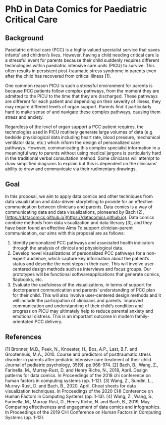 # PhD in Data Comics for Paediatric Critical Care

## Background

Paediatric critical care (PCC) is a highly valued specialist service that saves infants’ and
children’s lives. However, having a child needing critical care is a stressful event for parents
because their child suddenly requires different technologies within paediatric intensive care
units (PICU) to survive. This often results in persistent post-traumatic stress syndrome in
parents even after the child has recovered from critical illness [1].

One common reason PICU is such a stressful environment for parents is because PCC
patients follow complex pathways, from the moment they are admitted to the PICU to the time
that they are discharged. These pathways are different for each patient and depending on their
severity of illness, they may require different levels of organ support. Parents find it
particularly hard to make sense of and navigate these complex pathways, causing them stress
and anxiety.

Regardless of the level of organ support a PCC patient requires, the technologies
used in PICU routinely generate large volumes of data (e.g. bedside physiological data
including heart rate, blood pressure, mechanical ventilator data, etc.) which inform the design
of personalized care pathways. However, communicating this complex specialist information in
a meaningful way to parents without using medical jargons is particularly hard in the
traditional verbal consultation method. Some clinicians will attempt to draw simplified
diagrams to explain but this is dependent on the clinicians’ ability to draw and communicate
via their rudimentary drawings.

## Goal

In this proposal, we aim to apply data comics and other techniques from data
visualization and data-driven storytelling to provide for an effective communication
between clinicians and parents. Data comics is a way of communicating data and data
visualizations, pioneered by Bach (2), [https://datacomics.github.io](https://datacomics.github.io). Data comics combine
methods from data visualization and data literacy [3], and they have been found an effective Aims
To support clinician-parent communication, our aims with this proposal are as follows:

1. Identify personalized PCC pathways and associated health indicators through the
analysis of clinical and physiological data.
2. Develop novel visualizations of personalized PCC pathways for a non-expert
audience, which capture key information about the patient’s status and describe
the next steps in their care. This will involve user-centered design methods such
as interviews and focus groups. Our prototypes will be functional softwareapplications that generate comics, flapbooks, etc.
3. Evaluate the usefulness of the visualizations, in terms of support for doctorparent communication and parents’ understanding of PCC plan for their child.
This will also involve user-centered design methods and it will include the
participation of clinicians and parents.
Improved communication and understanding of their child’s condition and progress on
PICU may ultimately help to reduce parental anxiety and emotional distress. This is an
important outcome in modern family-orientated PCC delivery.


## References

[1] Bronner, M.B., Peek, N., Knoester, H., Bos, A.P., Last, B.F. and Grootenhuis, M.A., 2010.
Course and predictors of posttraumatic stress disorder in parents after pediatric intensive care
treatment of their child. Journal of pediatric psychology, 35(9), pp.966-974.
[2] Bach, B., Wang, Z., Farinella, M., Murray-Rust, D. and Henry Riche, N., 2018, April. Design
patterns for data comics. In Proceedings of the 2018 chi conference on human factors in
computing systems (pp. 1-12).
[3] Wang, Z., Sundin, L., Murray-Rust, D. and Bach, B., 2020, April. Cheat sheets for data
visualization techniques. In Proceedings of the 2020 CHI Conference on Human Factors in
Computing Systems (pp. 1-13).
[4] Wang, Z., Wang, S., Farinella, M., Murray-Rust, D., Henry Riche, N. and Bach, B., 2019,
May. Comparing effectiveness and engagement of data comics and infographics. In
Proceedings of the 2019 CHI Conference on Human Factors in Computing Systems (pp. 1-12).
